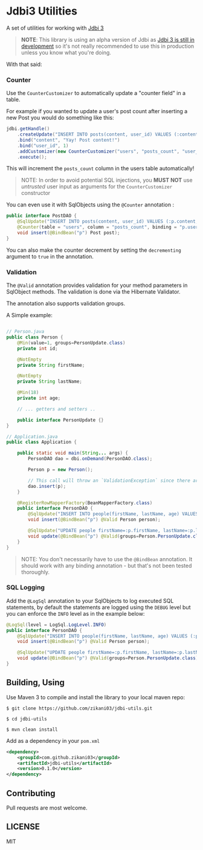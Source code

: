 Jdbi3 Utilities
===============

A set of utilities for working with [Jdbi 3](https://github.com/jdbi/jdbi)

> **NOTE**:
> This library is using an alpha version of Jdbi as [Jdbi 3 is still in development](https://github.com/jdbi/jdbi/issues)
> so it's not really recommended to use this in production unless you know what you're doing.

With that said:

### Counter

Use the `CounterCustomizer` to automatically update a "counter field" in a table.

For example if you wanted to update a user's post count after inserting a new Post
you would do something like this:

```java
jdbi.getHandle()
    .createUpdate("INSERT INTO posts(content, user_id) VALUES (:content, :user_id)")
    .bind("content", "Yay! Post content!")
    .bind("user_id", 1)
    .addCustomizer(new CounterCustomizer("users", "posts_count", "user_id", "id"))
    .execute();
```

This will increment the `posts_count` column in the users table automatically!

> NOTE: In order to avoid potential SQL injections, you **MUST NOT** use _untrusted_ user input as arguments for the `CounterCustomizer` constructor

You can even use it with SqlObjects using the `@Counter` annotation :

```java
public interface PostDAO {
    @SqlUpdate("INSERT INTO posts(content, user_id) VALUES (:p.content, :p.userId)")
    @Counter(table = "users", column = "posts_count", binding = "p.userId")
    void insert(@BindBean("p") Post post);
}
```

You can also make the counter decrement by setting the `decrementing` argument to `true` in the annotation.


### Validation

The `@Valid` annotation provides validation for your method parameters in SqlObject methods.
The validation is done via the Hibernate Validator.

The annotation also supports validation groups.

A Simple example:

```java

// Person.java
public class Person {
    @Min(value=1, groups=PersonUpdate.class)
    private int id;

    @NotEmpty
    private String firstName;

    @NotEmpty
    private String lastName;

    @Min(18)
    private int age;

    // ... getters and setters ..

    public interface PersonUpdate {}
}

// Application.java
public class Application {

    public static void main(String... args) {
        PersonDAO dao = dbi.onDemand(PersonDAO.class);

        Person p = new Person();

        // This call will throw an `ValidationException` since there are validation errors
        dao.insert(p);
    }

    @RegisterRowMapperFactory(BeanMapperFactory.class)
    public interface PersonDAO {
        @SqlUpdate("INSERT INTO people(firstName, lastName, age) VALUES (:p.firstName, :p.lastName, :p.age)")
        void insert(@BindBean("p") @Valid Person person);

        @SqlUpdate("UPDATE people firstName=:p.firstName, lastName=:p.lastName, age=:p.age WHERE id=:p.id")
        void update(@BindBean("p") @Valid(groups=Person.PersonUpdate.class) Person person);
    }
}
```

> NOTE: You don't necessarily have to use the `@BindBean` annotation. It should work with any
binding annotation - but that's not been tested thoroughly.

### SQL Logging

Add the `@LogSql` annotation to your SqlObjects to log executed SQL statements, by default the statements
are logged using the `DEBUG` level but you can enforce the `INFO` level as in the example below:

```java
@LogSql(level = LogSql.LogLevel.INFO)
public interface PersonDAO {
    @SqlUpdate("INSERT INTO people(firstName, lastName, age) VALUES (:p.firstName, :p.lastName, :p.age)")
    void insert(@BindBean("p") @Valid Person person);

    @SqlUpdate("UPDATE people firstName=:p.firstName, lastName=:p.lastName, age=:p.age WHERE id=:p.id")
    void update(@BindBean("p") @Valid(groups=Person.PersonUpdate.class) Person person);
}
```

## Building, Using

Use Maven 3 to compile and install the library to your local maven repo:

```
$ git clone https://github.com/zikani03/jdbi-utils.git

$ cd jdbi-utils

$ mvn clean install
```

Add as a dependency in your `pom.xml`

```xml
<dependency>
    <groupId>com.github.zikani03</groupId>
    <artifactId>jdbi-utils</artifactId>
    <version>0.1.0</version>
</dependency>
```

## Contributing

Pull requests are most welcome.

## LICENSE

MIT
